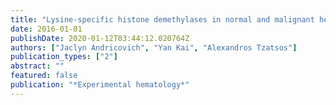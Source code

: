 ```yaml
---
title: "Lysine-specific histone demethylases in normal and malignant hematopoiesis"
date: 2016-01-01
publishDate: 2020-01-12T03:44:12.020764Z
authors: ["Jaclyn Andricovich", "Yan Kai", "Alexandros Tzatsos"]
publication_types: ["2"]
abstract: ""
featured: false
publication: "*Experimental hematology*"
---
```



